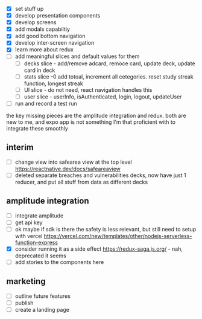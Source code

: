
- [x] set stuff up
- [x] develop presentation components
- [x] develop screens
- [x] add modals capabiltiy
- [x] add good bottom navigation
- [x] develop inter-screen navigation
- [x] learn more about redux
- [ ] add meaningful slices and default values for them
  - [ ] decks slice - add/remove adcard, remoce card, update deck, update card in deck
  - [ ] stats slice -0 add totoal, increment all cetegories. reset study streak function, longest streak
  - [ ] UI slice - do not need, react navigation handles this
  - [ ] user slice - userInfo, isAuthenticated, login, logout, updateUser
- [ ] run and record a test run

the key missing pieces are the amplitude integration and redux. both are new to me, and expo app is not something I'm that proficient with to integrate these smoothly

## interim
- [ ] change view into safearea view at the top level https://reactnative.dev/docs/safeareaview
- [ ] deleted separate breaches and vulnerabilities decks, now have just 1 reducer, and put all stuff from data as different decks

## amplitude integration
- [ ] integrate amplitude
- [ ] get api key
- [ ] ok maybe if sdk is there the safety is less relevant, but still need to setup with vercel https://vercel.com/new/templates/other/nodejs-serverless-function-express
- [x] consider running it as a side effect https://redux-saga.js.org/ - nah, deprecated it seems
- [ ] add stories to the components here

## marketing
- [ ] outline future features
- [ ] publish
- [ ] create a landing page
